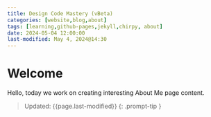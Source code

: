 ```yaml
---
title: Design Code Mastery (vBeta)
categories: [website,blog,about]
tags: [learning,github-pages,jekyll,chirpy, about]
date: 2024-05-04 12:00:00
last-modified: May 4, 2024@14:30
---
```


# Welcome

Hello, today we work on creating interesting About Me page content.

> Updated: {{page.last-modified}} 
{: .prompt-tip }